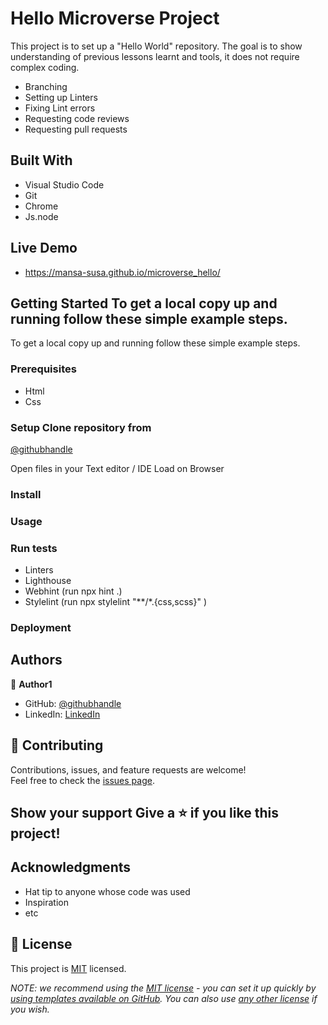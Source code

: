 # Hello Microverse Project 

This project is to set up a "Hello World" repository. The goal is to show understanding of previous lessons learnt and tools, it does not require complex coding.
- Branching
- Setting up Linters 
- Fixing Lint errors 
- Requesting code reviews 
- Requesting pull requests

## Built With 
- Visual Studio Code
- Git 
- Chrome 
- Js.node

## Live Demo 
- https://mansa-susa.github.io/microverse_hello/ 

## Getting Started To get a local copy up and running follow these simple example steps.

To get a local copy up and running follow these simple example steps.

### Prerequisites 
- Html 
- Css 

### Setup Clone repository from 
[@githubhandle](https://github.com/mansa-susa) 

Open files in your Text editor / IDE  Load on Browser 

### Install 

### Usage

### Run tests
- Linters  
- Lighthouse 
- Webhint (run npx hint .) 
- Stylelint (run npx stylelint "**/*.{css,scss}" )

### Deployment

## Authors 

👤 **Author1** 

- GitHub: [@githubhandle](https://github.com/clemskh) 
- LinkedIn: [LinkedIn](www.linkedin.com/in/clemence-houngbadji-a846a0186)  

## 🤝 Contributing  
Contributions, issues, and feature requests are welcome!  
Feel free to check the [issues page](../../issues/).  

## Show your support  Give a ⭐ if you like this project!  

## Acknowledgments  
- Hat tip to anyone whose code was used 
- Inspiration 
- etc  

## 📝 License


This project is [MIT](./LICENSE) licensed.

_NOTE: we recommend using the [MIT license](https://choosealicense.com/licenses/mit/) - you can set it up quickly by [using templates available on GitHub](https://docs.github.com/en/communities/setting-up-your-project-for-healthy-contributions/adding-a-license-to-a-repository). You can also use [any other license](https://choosealicense.com/licenses/) if you wish._
